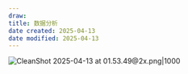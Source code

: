```yaml
---
draw:
title: 数据分析
date created: 2025-04-13
date modified: 2025-04-13
---
```


![CleanShot 2025-04-13 at 01.53.49@2x.png|1000](https://imagehosting4picgo.oss-cn-beijing.aliyuncs.com/imagehosting/fix-dir%2Fmedia%2Fmedia_qZhatjbmNx%2F2025%2F04%2F13%2F01-54-23-a4dfc8501dc1fadfabd20a45cb60c7eb-CleanShot%202025-04-13%20at%2001.53.49-2x-a6400c.png)
